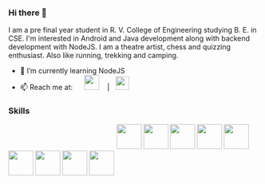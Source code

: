 ### Hi there 👋

  I am a pre final year student in R. V. College of Engineering studying B. E. in CSE. I'm interested in Android and Java development along with backend development with NodeJS. I am a theatre artist, chess and quizzing enthusiast. Also like running, trekking and camping.

- 🌱 I’m currently learning NodeJS
- 📫 Reach me at:   &nbsp;&nbsp;&nbsp;&nbsp; [<img width ="30" src="https://user-images.githubusercontent.com/59359627/186589885-f0a01581-3195-40ab-9b09-7d262cbc6143.png">](phalakshacg01@gmail.com)    &nbsp;  &nbsp;|&nbsp;&nbsp;    [<img width="27" src ="https://user-images.githubusercontent.com/59359627/186590082-e3d48c5e-4309-45b1-b4d5-f9fcbf56629d.png">](https://www.linkedin.com/in/phalaksha-c-g-445a581b7/)
  
### Skills
&nbsp;  &nbsp;&nbsp;  &nbsp;&nbsp;  &nbsp;&nbsp;  &nbsp;&nbsp; &nbsp;  &nbsp;&nbsp;  &nbsp;&nbsp;  &nbsp;&nbsp;  &nbsp;&nbsp;&nbsp;  &nbsp;&nbsp;  &nbsp;&nbsp;  &nbsp;&nbsp;  &nbsp;&nbsp;&nbsp;  &nbsp;&nbsp;  &nbsp;&nbsp;  &nbsp;&nbsp;  &nbsp;&nbsp; &nbsp;<img width="50" src ="https://user-images.githubusercontent.com/59359627/186592176-ad9258f4-623b-47e2-8340-fe7c07f46a80.png">  <img width="50" src ="https://user-images.githubusercontent.com/59359627/186588805-dbd1f777-e224-4319-811b-714f66de5fbc.png">     <img width="50" src ="https://user-images.githubusercontent.com/59359627/186588908-cba8714f-379d-4fb5-93c6-535ce3580ac3.png">   <img width="50" src ="https://user-images.githubusercontent.com/59359627/186588998-a6f5d2ca-4686-4908-9619-fd82d454e018.png">   <img width="50" src ="https://user-images.githubusercontent.com/59359627/186589044-77a9cdb8-7dfd-41c2-a108-2c08f0dfa14a.png">   <img width="50" src ="https://user-images.githubusercontent.com/59359627/186589088-a3c43e88-6d22-49f3-be9e-926dc3f7e271.png">   <img width="50" src ="https://user-images.githubusercontent.com/59359627/186589151-32db4ef0-ceb9-4ede-abc5-1749ee226af5.png">   <img width="50" src ="https://user-images.githubusercontent.com/59359627/186589188-af21be9b-336a-4f8e-aa71-761806288844.png">   <img width="50" src ="https://user-images.githubusercontent.com/59359627/186589244-2d105de4-698d-4811-aa22-7e56ca7aff58.png">



  


